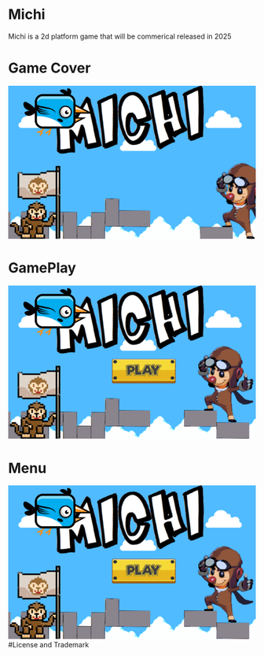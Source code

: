 # Michi
Michi is a 2d platform game that will be commerical released in 2025

# Game Cover
![Alt Text](doc/cover.png)

# GamePlay
![Alt Text](doc/mainpage.png)
# Menu
![Alt Text](doc/mainpage.png)
#License and Trademark

